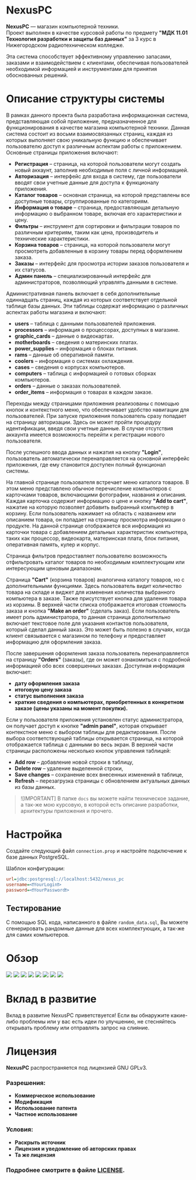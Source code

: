 # NexusPC
**NexusPC** — магазин компьютерной техники. \
Проект выполнен в качестве курсовой работы по предмету **"МДК 11.01 Технология разработки и защиты баз данных"** за 3 курс в Нижегородском радиотехническом колледже.

Эта система способствует эффективному управлению запасами, заказами и взаимодействием с клиентами, обеспечивая пользователей необходимой информацией и инструментами для принятия обоснованных решений.

# Описание структуры системы
В рамках данного проекта была разработана информационная система, представляющая собой приложение, предназначенное для функционирования в качестве магазина компьютерной техники. Данная система состоит из восьми взаимосвязанных страниц, каждая из которых выполняет свою уникальную функцию и обеспечивает пользователю доступ к различным аспектам работы с приложением. Основные страницы приложения включают:
- **Регистрация** – страница, на которой пользователи могут создать новый аккаунт, заполнив необходимые поля с личной информацией.
- **Авторизация** – интерфейс для входа в систему, где пользователи вводят свои учетные данные для доступа к функционалу приложения.
- **Каталог товаров** – основная страница, на которой представлены все доступные товары, сгруппированные по категориям.
- **Информация о товаре** – страница, предоставляющая детальную информацию о выбранном товаре, включая его характеристики и цену.
- **Фильтры** – инструмент для сортировки и фильтрации товаров по различным критериям, таким как цена, производитель и технические характеристики.
- **Корзина товаров** – страница, на которой пользователи могут просмотреть добавленные в корзину товары перед оформлением заказа.
- **Заказы** – интерфейс для просмотра истории заказов пользователя и их статусов.
- **Админ панель** – специализированный интерфейс для администраторов, позволяющий управлять данными в системе.

Административная панель включает в себя дополнительные одиннадцать страниц, каждая из которых соответствует отдельной таблице базы данных. Эти таблицы содержат информацию о различных аспектах работы магазина и включают:
- **users** – таблица с данными пользователей приложения.
- **processors** – информация о процессорах, доступных в магазине.
- **graphic_cards** – данные о видеокартах.
- **motherboards** – сведения о материнских платах.
- **power_supplies** – информация о блоках питания.
- **rams** – данные об оперативной памяти.
- **coolers** – информация о системах охлаждения.
- **cases** – сведения о корпусах компьютеров.
- **computers** – таблица с информацией о готовых сборках компьютеров.
- **orders** – данные о заказах пользователей.
- **order_items** – информация о товарах в каждом заказе.

Переходы между страницами приложения реализованы с помощью кнопок и контекстного меню, что обеспечивает удобство навигации для пользователей. 
При запуске приложения пользователь сразу попадает на страницу авторизации. Здесь он может пройти процедуру идентификации, введя свои учетные данные. В случае отсутствия аккаунта имеется возможность перейти к регистрации нового пользователя. 

После успешного ввода данных и нажатия на кнопку **"Login"**, пользователь автоматически перенаправляется на основной интерфейс приложения, где ему становится доступен полный функционал системы.
 
На главной странице пользователя встречает меню каталога товаров. В этом меню представлено обычное перечисление компьютеров с карточками товаров, включающими фотографии, названия и описания. 
Каждая карточка содержит информацию о цене и кнопку **"Add to cart"**, нажатие на которую позволяет добавить выбранный компьютер в корзину. Если пользователь нажимает на область с названием или описанием товара, он попадает на страницу просмотра информации о продукте. На данной странице отображается вся информация из карточки товара с добавлением детальных характеристик компьютера, таких как процессор, видеокарта, материнская плата, блок питания, оперативная память, кулер и корпус. 

Страница фильтров предоставляет пользователю возможность отфильтровать каталог товаров по необходимым комплектующим или интересующим ценовым диапазонам. 

Страница **"Cart"** (корзина товаров) аналогична каталогу товаров, но с дополнительными функциями. Здесь пользователь видит количество товара на складе и виджет для изменения количества выбранного компьютера в заказе. 
Также присутствует кнопка для удаления товара из корзины. В верхней части списка отображается итоговая стоимость заказа и кнопка **"Make an order"** (сделать заказ). 
Если пользователь имеет роль администратора, то данная страница дополнительно включает текстовое поле для указания контактов пользователя, который сделал данный заказ. Это может быть полезно в случаях, когда клиент связывается с магазином по телефону и предоставляет информацию для оформления заказа. 

После завершения оформления заказа пользователь перенаправляется на страницу **"Orders"** (заказы), где он может ознакомиться с подробной информацией обо всех совершенных заказах. Доступная информация включает:
- **дату оформления заказа**
- **итоговую цену заказа**
- **статус выполнения заказа**
- **краткие сведения о компьютерах, приобретенных в конкретном заказе (цены указаны на момент покупки).**

Если у пользователя приложения установлен статус администратора, он получает доступ к кнопке **"admin panel"**, которая открывает контекстное меню с выбором таблицы для редактирования. После выбора соответствующей таблицы открывается страница, на которой отображается таблица с данными во весь экран. В верхней части страницы расположены несколько кнопок управления таблицей:

- **Add row** – добавление новой строки в таблицу,
- **Delete row** – удаление выделенной строки,
- **Save changes** – сохранение всех внесенных изменений в таблице,
- **Refresh** – перезагрузка страницы с обновлением актуальных данных из базы данных.

> ![IMPORTANT]
> В папке `docs` вы можете найти техническое задание, а так-же мою курсовую, в которой есть описание разработки, архитектуры приложения и прочего. 

# Настройка
Создайте следующий файл `connection.prop` и настройте подключение к базе данных PostgreSQL.

Шаблон конфигурации:
```ini
url=jdbc:postgresql://localhost:5432/nexus_pc
username=<❗️YourLogin❗️>
password=<❗️YourPassword❗️>
```

## Тестирование
С помощью SQL кода, написанного в файле `random_data.sql`, Вы можете сгенерировать рандомные данные для всех комплектующих, а так-же для самих компьютеров.

# Обзор
<img src="assets/login.png">
<img src="assets/registration.png">
<img src="assets/catalog.png">
<img src="assets/computerInformation.png">
<img src="assets/filters.png">
<img src="assets/cart.png">
<img src="assets/orders.png">
<img src="assets/admin.png">

# Вклад в развитие
Вклад в развитие NexusPC приветствуется! Если вы обнаружите какие-либо проблемы или у вас есть идеи по улучшению, не стесняйтесь открывать проблему или отправлять запрос на слияние.

# Лицензия
**NexusPC** распространяется под лицензией GNU GPLv3.

### Разрешения:
- **Коммерческое использование**
- **Модификация**
- **Использование патента** 
- **Частное использование** 

### Условия: 
- **Раскрыть источник** 
- **Лицензия и уведомление об авторских правах** 
- **Та же лицензия** 

### Подробнее смотрите в файле [LICENSE](LICENSE).